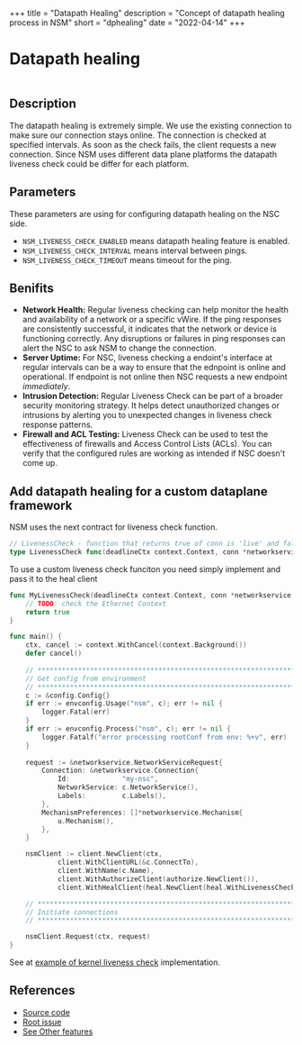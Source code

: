 +++
title = "Datapath Healing"
description = "Concept of datapath healing process in NSM"
short = "dphealing"
date = "2022-04-14"
+++

# Datapath healing

<div class="mxgraph" style="max-width:100%;border:1px solid transparent;" data-mxgraph="{&quot;highlight&quot;:&quot;#0000ff&quot;,&quot;nav&quot;:true,&quot;resize&quot;:true,&quot;page&quot;:1,&quot;toolbar&quot;:&quot;pages zoom layers tags lightbox&quot;,&quot;edit&quot;:&quot;_blank&quot;,&quot;xml&quot;:&quot;&lt;mxfile host=\&quot;app.diagrams.net\&quot; modified=\&quot;2023-09-10T23:14:23.350Z\&quot; agent=\&quot;Mozilla/5.0 (X11; Linux x86_64) AppleWebKit/537.36 (KHTML, like Gecko) Chrome/115.0.0.0 Safari/537.36\&quot; etag=\&quot;pB6EyZ7RzE7ipiFi6utb\&quot; version=\&quot;21.7.2\&quot; type=\&quot;google\&quot; pages=\&quot;2\&quot;&gt;\n  &lt;diagram id=\&quot;KT-XIb7C-t2pyKIDpWzV\&quot; name=\&quot;Positive\&quot;&gt;\n    &lt;mxGraphModel grid=\&quot;1\&quot; page=\&quot;1\&quot; gridSize=\&quot;10\&quot; guides=\&quot;1\&quot; tooltips=\&quot;1\&quot; connect=\&quot;1\&quot; arrows=\&quot;1\&quot; fold=\&quot;1\&quot; pageScale=\&quot;1\&quot; pageWidth=\&quot;850\&quot; pageHeight=\&quot;1100\&quot; math=\&quot;0\&quot; shadow=\&quot;0\&quot;&gt;\n      &lt;root&gt;\n        &lt;mxCell id=\&quot;0\&quot; /&gt;\n        &lt;mxCell id=\&quot;1\&quot; parent=\&quot;0\&quot; /&gt;\n        &lt;mxCell id=\&quot;RbbGfppSMM3Sjb0H2bp6-1\&quot; value=\&quot;NSC\&quot; style=\&quot;ellipse;whiteSpace=wrap;html=1;aspect=fixed;fillColor=#007FFF;strokeColor=#6c8ebf;\&quot; vertex=\&quot;1\&quot; parent=\&quot;1\&quot;&gt;\n          &lt;mxGeometry x=\&quot;-30\&quot; y=\&quot;40\&quot; width=\&quot;130\&quot; height=\&quot;130\&quot; as=\&quot;geometry\&quot; /&gt;\n        &lt;/mxCell&gt;\n        &lt;mxCell id=\&quot;RbbGfppSMM3Sjb0H2bp6-2\&quot; value=\&quot;\&quot; style=\&quot;ellipse;shape=cloud;whiteSpace=wrap;html=1;\&quot; vertex=\&quot;1\&quot; parent=\&quot;1\&quot;&gt;\n          &lt;mxGeometry x=\&quot;290\&quot; y=\&quot;-70\&quot; width=\&quot;360\&quot; height=\&quot;322.5\&quot; as=\&quot;geometry\&quot; /&gt;\n        &lt;/mxCell&gt;\n        &lt;mxCell id=\&quot;RbbGfppSMM3Sjb0H2bp6-3\&quot; value=\&quot;NSE\&quot; style=\&quot;ellipse;whiteSpace=wrap;html=1;fillColor=#d5e8d4;strokeColor=#82b366;\&quot; vertex=\&quot;1\&quot; parent=\&quot;1\&quot;&gt;\n          &lt;mxGeometry x=\&quot;360\&quot; y=\&quot;60\&quot; width=\&quot;110\&quot; height=\&quot;100\&quot; as=\&quot;geometry\&quot; /&gt;\n        &lt;/mxCell&gt;\n        &lt;mxCell id=\&quot;RbbGfppSMM3Sjb0H2bp6-4\&quot; value=\&quot;\&quot; style=\&quot;shape=cylinder3;whiteSpace=wrap;html=1;boundedLbl=1;backgroundOutline=1;size=15;rotation=90;fillColor=#e1d5e7;strokeColor=#9673a6;opacity=85;\&quot; vertex=\&quot;1\&quot; parent=\&quot;1\&quot;&gt;\n          &lt;mxGeometry x=\&quot;211.25\&quot; y=\&quot;-43.75\&quot; width=\&quot;47.5\&quot; height=\&quot;325\&quot; as=\&quot;geometry\&quot; /&gt;\n        &lt;/mxCell&gt;\n        &lt;mxCell id=\&quot;RbbGfppSMM3Sjb0H2bp6-5\&quot; value=\&quot;\&quot; style=\&quot;endArrow=none;html=1;strokeWidth=5;rounded=0;exitX=0.5;exitY=1;exitDx=0;exitDy=0;exitPerimeter=0;strokeColor=#FFFFFF;flowAnimation=1;dashed=1;dashPattern=1 2;\&quot; edge=\&quot;1\&quot; parent=\&quot;1\&quot;&gt;\n          &lt;mxGeometry width=\&quot;50\&quot; height=\&quot;50\&quot; relative=\&quot;1\&quot; as=\&quot;geometry\&quot;&gt;\n            &lt;mxPoint x=\&quot;79.75000000000011\&quot; y=\&quot;105.89\&quot; as=\&quot;sourcePoint\&quot; /&gt;\n            &lt;mxPoint x=\&quot;377.25\&quot; y=\&quot;105.89\&quot; as=\&quot;targetPoint\&quot; /&gt;\n          &lt;/mxGeometry&gt;\n        &lt;/mxCell&gt;\n        &lt;mxCell id=\&quot;RbbGfppSMM3Sjb0H2bp6-7\&quot; value=\&quot;\&quot; style=\&quot;endArrow=none;html=1;strokeWidth=5;rounded=0;entryX=0.5;entryY=1;entryDx=0;entryDy=0;entryPerimeter=0;flowAnimation=1;strokeColor=#FFFFFF;dashed=1;dashPattern=1 2;\&quot; edge=\&quot;1\&quot; parent=\&quot;1\&quot;&gt;\n          &lt;mxGeometry width=\&quot;50\&quot; height=\&quot;50\&quot; relative=\&quot;1\&quot; as=\&quot;geometry\&quot;&gt;\n            &lt;mxPoint x=\&quot;377.25\&quot; y=\&quot;119.58\&quot; as=\&quot;sourcePoint\&quot; /&gt;\n            &lt;mxPoint x=\&quot;79.75000000000011\&quot; y=\&quot;119.58\&quot; as=\&quot;targetPoint\&quot; /&gt;\n          &lt;/mxGeometry&gt;\n        &lt;/mxCell&gt;\n        &lt;mxCell id=\&quot;RbbGfppSMM3Sjb0H2bp6-12\&quot; style=\&quot;rounded=0;orthogonalLoop=1;jettySize=auto;html=1;entryX=0.015;entryY=0.965;entryDx=0;entryDy=0;entryPerimeter=0;dashed=1;endArrow=none;endFill=0;\&quot; edge=\&quot;1\&quot; parent=\&quot;1\&quot; source=\&quot;RbbGfppSMM3Sjb0H2bp6-10\&quot; target=\&quot;RbbGfppSMM3Sjb0H2bp6-4\&quot;&gt;\n          &lt;mxGeometry relative=\&quot;1\&quot; as=\&quot;geometry\&quot; /&gt;\n        &lt;/mxCell&gt;\n        &lt;mxCell id=\&quot;RbbGfppSMM3Sjb0H2bp6-10\&quot; value=\&quot;heal goroutine\&quot; style=\&quot;ellipse;whiteSpace=wrap;html=1;\&quot; vertex=\&quot;1\&quot; parent=\&quot;1\&quot;&gt;\n          &lt;mxGeometry x=\&quot;20\&quot; y=\&quot;42.5\&quot; width=\&quot;60\&quot; height=\&quot;45\&quot; as=\&quot;geometry\&quot; /&gt;\n        &lt;/mxCell&gt;\n        &lt;mxCell id=\&quot;RbbGfppSMM3Sjb0H2bp6-11\&quot; value=\&quot;Network Service\&quot; style=\&quot;text;html=1;strokeColor=none;fillColor=none;align=center;verticalAlign=middle;whiteSpace=wrap;rounded=0;\&quot; vertex=\&quot;1\&quot; parent=\&quot;1\&quot;&gt;\n          &lt;mxGeometry x=\&quot;390\&quot; y=\&quot;251.25\&quot; width=\&quot;130\&quot; height=\&quot;30\&quot; as=\&quot;geometry\&quot; /&gt;\n        &lt;/mxCell&gt;\n        &lt;mxCell id=\&quot;RbbGfppSMM3Sjb0H2bp6-13\&quot; value=\&quot;Running a liveness check over vWire\&quot; style=\&quot;text;html=1;align=center;verticalAlign=middle;resizable=0;points=[];autosize=1;strokeColor=none;fillColor=none;fontStyle=2\&quot; vertex=\&quot;1\&quot; parent=\&quot;1\&quot;&gt;\n          &lt;mxGeometry x=\&quot;140\&quot; y=\&quot;320\&quot; width=\&quot;220\&quot; height=\&quot;30\&quot; as=\&quot;geometry\&quot; /&gt;\n        &lt;/mxCell&gt;\n        &lt;mxCell id=\&quot;RbbGfppSMM3Sjb0H2bp6-15\&quot; value=\&quot;\&quot; style=\&quot;endArrow=none;dashed=1;html=1;dashPattern=1 4;strokeWidth=5;rounded=0;flowAnimation=1;fillColor=#d5e8d4;strokeColor=#82b366;\&quot; edge=\&quot;1\&quot; parent=\&quot;1\&quot;&gt;\n          &lt;mxGeometry width=\&quot;50\&quot; height=\&quot;50\&quot; relative=\&quot;1\&quot; as=\&quot;geometry\&quot;&gt;\n            &lt;mxPoint x=\&quot;79\&quot; y=\&quot;105.77000000000001\&quot; as=\&quot;sourcePoint\&quot; /&gt;\n            &lt;mxPoint x=\&quot;369\&quot; y=\&quot;106.23000000000002\&quot; as=\&quot;targetPoint\&quot; /&gt;\n          &lt;/mxGeometry&gt;\n        &lt;/mxCell&gt;\n        &lt;mxCell id=\&quot;RbbGfppSMM3Sjb0H2bp6-16\&quot; value=\&quot;\&quot; style=\&quot;endArrow=none;dashed=1;html=1;dashPattern=1 4;strokeWidth=5;rounded=0;flowAnimation=1;fillColor=#d5e8d4;strokeColor=#82b366;\&quot; edge=\&quot;1\&quot; parent=\&quot;1\&quot;&gt;\n          &lt;mxGeometry width=\&quot;50\&quot; height=\&quot;50\&quot; relative=\&quot;1\&quot; as=\&quot;geometry\&quot;&gt;\n            &lt;mxPoint x=\&quot;376.53719008264466\&quot; y=\&quot;120\&quot; as=\&quot;sourcePoint\&quot; /&gt;\n            &lt;mxPoint x=\&quot;81\&quot; y=\&quot;120\&quot; as=\&quot;targetPoint\&quot; /&gt;\n          &lt;/mxGeometry&gt;\n        &lt;/mxCell&gt;\n        &lt;mxCell id=\&quot;OKFakFINMKvyXZDVJFyH-1\&quot; value=\&quot;vWire\&quot; style=\&quot;text;html=1;align=center;verticalAlign=middle;resizable=0;points=[];autosize=1;strokeColor=none;fillColor=none;\&quot; vertex=\&quot;1\&quot; parent=\&quot;1\&quot;&gt;\n          &lt;mxGeometry x=\&quot;185\&quot; y=\&quot;150\&quot; width=\&quot;50\&quot; height=\&quot;30\&quot; as=\&quot;geometry\&quot; /&gt;\n        &lt;/mxCell&gt;\n      &lt;/root&gt;\n    &lt;/mxGraphModel&gt;\n  &lt;/diagram&gt;\n  &lt;diagram name=\&quot;Negative\&quot; id=\&quot;fL7lrI5wBEqM42gOZDRe\&quot;&gt;\n    &lt;mxGraphModel dx=\&quot;2476\&quot; dy=\&quot;2004\&quot; grid=\&quot;1\&quot; gridSize=\&quot;10\&quot; guides=\&quot;1\&quot; tooltips=\&quot;1\&quot; connect=\&quot;1\&quot; arrows=\&quot;1\&quot; fold=\&quot;1\&quot; page=\&quot;1\&quot; pageScale=\&quot;1\&quot; pageWidth=\&quot;850\&quot; pageHeight=\&quot;1100\&quot; math=\&quot;0\&quot; shadow=\&quot;0\&quot;&gt;\n      &lt;root&gt;\n        &lt;mxCell id=\&quot;2nmGgpyCaDtiKHBYf_mI-0\&quot; /&gt;\n        &lt;mxCell id=\&quot;2nmGgpyCaDtiKHBYf_mI-1\&quot; parent=\&quot;2nmGgpyCaDtiKHBYf_mI-0\&quot; /&gt;\n        &lt;mxCell id=\&quot;43iEhz6XT2_gwkzqBkx3-12\&quot; style=\&quot;rounded=0;orthogonalLoop=1;jettySize=auto;html=1;entryX=0;entryY=0.5;entryDx=0;entryDy=0;exitX=0.538;exitY=0;exitDx=0;exitDy=0;exitPerimeter=0;\&quot; edge=\&quot;1\&quot; parent=\&quot;2nmGgpyCaDtiKHBYf_mI-1\&quot; source=\&quot;43iEhz6XT2_gwkzqBkx3-0\&quot; target=\&quot;43iEhz6XT2_gwkzqBkx3-11\&quot;&gt;\n          &lt;mxGeometry relative=\&quot;1\&quot; as=\&quot;geometry\&quot; /&gt;\n        &lt;/mxCell&gt;\n        &lt;mxCell id=\&quot;43iEhz6XT2_gwkzqBkx3-0\&quot; value=\&quot;NSC\&quot; style=\&quot;ellipse;whiteSpace=wrap;html=1;aspect=fixed;fillColor=#007FFF;strokeColor=#6c8ebf;\&quot; vertex=\&quot;1\&quot; parent=\&quot;2nmGgpyCaDtiKHBYf_mI-1\&quot;&gt;\n          &lt;mxGeometry x=\&quot;-820\&quot; y=\&quot;-700\&quot; width=\&quot;130\&quot; height=\&quot;130\&quot; as=\&quot;geometry\&quot; /&gt;\n        &lt;/mxCell&gt;\n        &lt;mxCell id=\&quot;43iEhz6XT2_gwkzqBkx3-1\&quot; value=\&quot;\&quot; style=\&quot;ellipse;shape=cloud;whiteSpace=wrap;html=1;\&quot; vertex=\&quot;1\&quot; parent=\&quot;2nmGgpyCaDtiKHBYf_mI-1\&quot;&gt;\n          &lt;mxGeometry x=\&quot;-500\&quot; y=\&quot;-810\&quot; width=\&quot;360\&quot; height=\&quot;322.5\&quot; as=\&quot;geometry\&quot; /&gt;\n        &lt;/mxCell&gt;\n        &lt;mxCell id=\&quot;43iEhz6XT2_gwkzqBkx3-2\&quot; value=\&quot;NSE\&quot; style=\&quot;ellipse;whiteSpace=wrap;html=1;fillColor=#d5e8d4;strokeColor=#82b366;\&quot; vertex=\&quot;1\&quot; parent=\&quot;2nmGgpyCaDtiKHBYf_mI-1\&quot;&gt;\n          &lt;mxGeometry x=\&quot;-430\&quot; y=\&quot;-697.5\&quot; width=\&quot;120\&quot; height=\&quot;127.5\&quot; as=\&quot;geometry\&quot; /&gt;\n        &lt;/mxCell&gt;\n        &lt;mxCell id=\&quot;43iEhz6XT2_gwkzqBkx3-3\&quot; value=\&quot;\&quot; style=\&quot;shape=cylinder3;whiteSpace=wrap;html=1;boundedLbl=1;backgroundOutline=1;size=15;rotation=90;fillColor=#e1d5e7;strokeColor=#9673a6;opacity=85;\&quot; vertex=\&quot;1\&quot; parent=\&quot;2nmGgpyCaDtiKHBYf_mI-1\&quot;&gt;\n          &lt;mxGeometry x=\&quot;-578.75\&quot; y=\&quot;-783.75\&quot; width=\&quot;47.5\&quot; height=\&quot;325\&quot; as=\&quot;geometry\&quot; /&gt;\n        &lt;/mxCell&gt;\n        &lt;mxCell id=\&quot;43iEhz6XT2_gwkzqBkx3-4\&quot; value=\&quot;\&quot; style=\&quot;endArrow=none;html=1;strokeWidth=5;rounded=0;exitX=0.5;exitY=1;exitDx=0;exitDy=0;exitPerimeter=0;strokeColor=#FFFFFF;flowAnimation=1;dashed=1;dashPattern=1 2;\&quot; edge=\&quot;1\&quot; parent=\&quot;2nmGgpyCaDtiKHBYf_mI-1\&quot;&gt;\n          &lt;mxGeometry width=\&quot;50\&quot; height=\&quot;50\&quot; relative=\&quot;1\&quot; as=\&quot;geometry\&quot;&gt;\n            &lt;mxPoint x=\&quot;-710.2499999999999\&quot; y=\&quot;-634.11\&quot; as=\&quot;sourcePoint\&quot; /&gt;\n            &lt;mxPoint x=\&quot;-412.75\&quot; y=\&quot;-634.11\&quot; as=\&quot;targetPoint\&quot; /&gt;\n          &lt;/mxGeometry&gt;\n        &lt;/mxCell&gt;\n        &lt;mxCell id=\&quot;43iEhz6XT2_gwkzqBkx3-5\&quot; style=\&quot;rounded=0;orthogonalLoop=1;jettySize=auto;html=1;entryX=0.015;entryY=0.965;entryDx=0;entryDy=0;entryPerimeter=0;dashed=1;endArrow=none;endFill=0;\&quot; edge=\&quot;1\&quot; parent=\&quot;2nmGgpyCaDtiKHBYf_mI-1\&quot; source=\&quot;43iEhz6XT2_gwkzqBkx3-6\&quot; target=\&quot;43iEhz6XT2_gwkzqBkx3-3\&quot;&gt;\n          &lt;mxGeometry relative=\&quot;1\&quot; as=\&quot;geometry\&quot; /&gt;\n        &lt;/mxCell&gt;\n        &lt;mxCell id=\&quot;43iEhz6XT2_gwkzqBkx3-6\&quot; value=\&quot;heal goroutine\&quot; style=\&quot;ellipse;whiteSpace=wrap;html=1;\&quot; vertex=\&quot;1\&quot; parent=\&quot;2nmGgpyCaDtiKHBYf_mI-1\&quot;&gt;\n          &lt;mxGeometry x=\&quot;-770\&quot; y=\&quot;-697.5\&quot; width=\&quot;60\&quot; height=\&quot;45\&quot; as=\&quot;geometry\&quot; /&gt;\n        &lt;/mxCell&gt;\n        &lt;mxCell id=\&quot;43iEhz6XT2_gwkzqBkx3-7\&quot; value=\&quot;Network Service\&quot; style=\&quot;text;html=1;strokeColor=none;fillColor=none;align=center;verticalAlign=middle;whiteSpace=wrap;rounded=0;\&quot; vertex=\&quot;1\&quot; parent=\&quot;2nmGgpyCaDtiKHBYf_mI-1\&quot;&gt;\n          &lt;mxGeometry x=\&quot;-385\&quot; y=\&quot;-500\&quot; width=\&quot;130\&quot; height=\&quot;30\&quot; as=\&quot;geometry\&quot; /&gt;\n        &lt;/mxCell&gt;\n        &lt;mxCell id=\&quot;43iEhz6XT2_gwkzqBkx3-8\&quot; value=\&quot;&amp;lt;i&amp;gt;NSC&amp;amp;nbsp;quickly reacts to a loss of connection&amp;lt;br&amp;gt;&amp;amp;nbsp;and requests a new endpoint&amp;lt;/i&amp;gt;\&quot; style=\&quot;text;html=1;align=center;verticalAlign=middle;resizable=0;points=[];autosize=1;strokeColor=none;fillColor=none;\&quot; vertex=\&quot;1\&quot; parent=\&quot;2nmGgpyCaDtiKHBYf_mI-1\&quot;&gt;\n          &lt;mxGeometry x=\&quot;-680\&quot; y=\&quot;-430\&quot; width=\&quot;250\&quot; height=\&quot;40\&quot; as=\&quot;geometry\&quot; /&gt;\n        &lt;/mxCell&gt;\n        &lt;mxCell id=\&quot;43iEhz6XT2_gwkzqBkx3-9\&quot; value=\&quot;\&quot; style=\&quot;endArrow=none;dashed=1;html=1;dashPattern=1 4;strokeWidth=5;rounded=0;flowAnimation=1;fillColor=#d5e8d4;strokeColor=#82b366;\&quot; edge=\&quot;1\&quot; parent=\&quot;2nmGgpyCaDtiKHBYf_mI-1\&quot;&gt;\n          &lt;mxGeometry width=\&quot;50\&quot; height=\&quot;50\&quot; relative=\&quot;1\&quot; as=\&quot;geometry\&quot;&gt;\n            &lt;mxPoint x=\&quot;-711\&quot; y=\&quot;-634.23\&quot; as=\&quot;sourcePoint\&quot; /&gt;\n            &lt;mxPoint x=\&quot;-421\&quot; y=\&quot;-633.77\&quot; as=\&quot;targetPoint\&quot; /&gt;\n          &lt;/mxGeometry&gt;\n        &lt;/mxCell&gt;\n        &lt;mxCell id=\&quot;43iEhz6XT2_gwkzqBkx3-10\&quot; value=\&quot;\&quot; style=\&quot;endArrow=none;dashed=1;html=1;dashPattern=1 4;strokeWidth=5;rounded=0;flowAnimation=1;fillColor=#f8cecc;strokeColor=#b85450;\&quot; edge=\&quot;1\&quot; parent=\&quot;2nmGgpyCaDtiKHBYf_mI-1\&quot;&gt;\n          &lt;mxGeometry width=\&quot;50\&quot; height=\&quot;50\&quot; relative=\&quot;1\&quot; as=\&quot;geometry\&quot;&gt;\n            &lt;mxPoint x=\&quot;-414.46280991735534\&quot; y=\&quot;-620\&quot; as=\&quot;sourcePoint\&quot; /&gt;\n            &lt;mxPoint x=\&quot;-710\&quot; y=\&quot;-620\&quot; as=\&quot;targetPoint\&quot; /&gt;\n          &lt;/mxGeometry&gt;\n        &lt;/mxCell&gt;\n        &lt;mxCell id=\&quot;43iEhz6XT2_gwkzqBkx3-11\&quot; value=\&quot;NSM\&quot; style=\&quot;rounded=1;whiteSpace=wrap;html=1;fillColor=#dae8fc;strokeColor=#6c8ebf;\&quot; vertex=\&quot;1\&quot; parent=\&quot;2nmGgpyCaDtiKHBYf_mI-1\&quot;&gt;\n          &lt;mxGeometry x=\&quot;-610\&quot; y=\&quot;-930\&quot; width=\&quot;160\&quot; height=\&quot;90\&quot; as=\&quot;geometry\&quot; /&gt;\n        &lt;/mxCell&gt;\n        &lt;mxCell id=\&quot;43iEhz6XT2_gwkzqBkx3-13\&quot; value=\&quot;Request a new endpoint\&quot; style=\&quot;text;html=1;align=center;verticalAlign=middle;resizable=0;points=[];autosize=1;strokeColor=none;fillColor=none;\&quot; vertex=\&quot;1\&quot; parent=\&quot;2nmGgpyCaDtiKHBYf_mI-1\&quot;&gt;\n          &lt;mxGeometry x=\&quot;-815\&quot; y=\&quot;-840\&quot; width=\&quot;150\&quot; height=\&quot;30\&quot; as=\&quot;geometry\&quot; /&gt;\n        &lt;/mxCell&gt;\n        &lt;mxCell id=\&quot;bclL9Ba9KxY2ehcDaY67-0\&quot; value=\&quot;vWire\&quot; style=\&quot;text;html=1;align=center;verticalAlign=middle;resizable=0;points=[];autosize=1;strokeColor=none;fillColor=none;\&quot; vertex=\&quot;1\&quot; parent=\&quot;2nmGgpyCaDtiKHBYf_mI-1\&quot;&gt;\n          &lt;mxGeometry x=\&quot;-590\&quot; y=\&quot;-590\&quot; width=\&quot;50\&quot; height=\&quot;30\&quot; as=\&quot;geometry\&quot; /&gt;\n        &lt;/mxCell&gt;\n      &lt;/root&gt;\n    &lt;/mxGraphModel&gt;\n  &lt;/diagram&gt;\n&lt;/mxfile&gt;\n&quot;}"></div>
<script type="text/javascript" src="https://viewer.diagrams.net/js/viewer-static.min.js"></script>

## Description

The datapath healing is extremely simple. We use the existing connection to make sure our connection stays online. The connection is checked at specified intervals. As soon as the check fails, the client requests a new connection.
Since NSM uses different data plane platforms the datapath liveness check could be differ for each platform.


## Parameters

These parameters are using for configuring datapath healing on the NSC side.

- `NSM_LIVENESS_CHECK_ENABLED` means datapath healing feature is enabled.
- `NSM_LIVENESS_CHECK_INTERVAL` means interval between pings.
- `NSM_LIVENESS_CHECK_TIMEOUT` means timeout for the ping.


## Benifits

- **Network Health:** Regular liveness checking can help monitor the health and availability of a network or a specific vWire. If the ping responses are consistently successful, it indicates that the network or device is functioning correctly. Any disruptions or failures in ping responses can alert the NSC to ask NSM to change the connection.
- **Server Uptime:** For NSC, liveness checking a endoint's interface at regular intervals can be a way to ensure that the ednpoint is online and operational. If endpoint is not online then NSC requests a new endpoint *immediately*.
- **Intrusion Detection:** Regular Liveness Check can be part of a broader security monitoring strategy. It helps detect unauthorized changes or intrusions by alerting you to unexpected changes in liveness check response patterns.
- **Firewall and ACL Testing:** Liveness Check can be used to test the effectiveness of firewalls and Access Control Lists (ACLs). You can verify that the configured rules are working as intended if NSC doesn't come up.

## Add datapath healing for a custom dataplane framework

NSM uses the next contract for liveness check function.

```go
// LivenessCheck - function that returns true of conn is 'live' and false otherwise
type LivenessCheck func(deadlineCtx context.Context, conn *networkservice.Connection) bool
```

To use a custom liveness check funciton you need simply implement and pass it to the heal client

```go
func MyLivenessCheck(deadlineCtx context.Context, conn *networkservice.Connection) bool {
    // TODO: check the Ethernet Context
    return true
}

func main() {
	ctx, cancel := context.WithCancel(context.Background())
	defer cancel()
    
    // ********************************************************************************
	// Get config from environment
	// ********************************************************************************
	c := &config.Config{}
	if err := envconfig.Usage("nsm", c); err != nil {
		logger.Fatal(err)
	}
	if err := envconfig.Process("nsm", c); err != nil {
		logger.Fatalf("error processing rootConf from env: %+v", err)
	}
    
    request := &networkservice.NetworkServiceRequest{
        Connection: &networkservice.Connection{
            Id:             "my-nsc",
            NetworkService: c.NetworkService(),
            Labels:         c.Labels(),
        },
        MechanismPreferences: []*networkservice.Mechanism{
            u.Mechanism(),
        },
    }

    nsmClient := client.NewClient(ctx,
		    client.WithClientURL(&c.ConnectTo),
		    client.WithName(c.Name),
		    client.WithAuthorizeClient(authorize.NewClient()),
            client.WithHealClient(heal.NewClient(heal.WithLivenessCheck(MyLivenessCheck)))

    // ********************************************************************************
	// Initiate connections
	// ********************************************************************************

    nsmClient.Request(ctx, request)
}

```

See at [example of kernel liveness check]((https://github.com/networkservicemesh/sdk-kernel/blob/release/v1.10.0/pkg/kernel/tools/heal/liveness_check.go#L58)) implementation.


## References

- [Source code](https://github.com/networkservicemesh/sdk/blob/release/v1.10.0/pkg/networkservice/common/heal/options.go#L43-L48)
- [Root issue](https://github.com/networkservicemesh/sdk/issues/1187)
- [See Other features](../)



